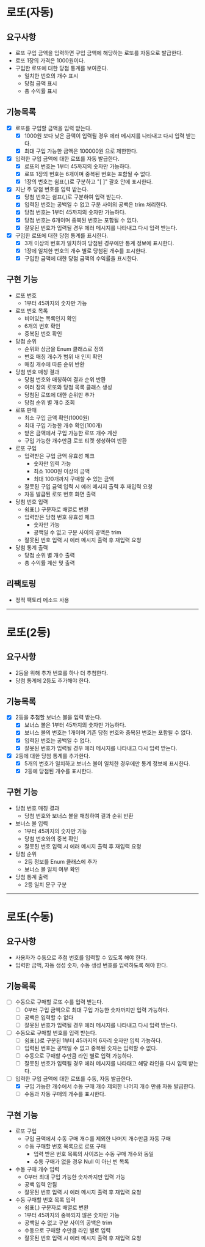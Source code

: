 # 로또(자동)
## 요구사항
* 로또 구입 금액을 입력하면 구입 금액에 해당하는 로또를 자동으로 발급한다.
* 로또 1장의 가격은 1000원이다.
* 구입한 로또에 대한 당첨 통계를 보여준다.
  * 일치한 번호의 개수 표시
  * 당첨 금액 표시
  * 총 수익률 표시

## 기능목록
- [x] 로또를 구입할 금액을 입력 받는다.
  - [x] 1000원 보다 낮은 금액이 입력될 경우 에러 메시지를 나타내고 다시 입력 받는다.
  - [x] 최대 구입 가능한 금액은 100000원 으로 제한한다.
- [x] 입력한 구입 금액에 대한 로또를 자동 발급한다.
  - [x] 로또의 번호는 1부터 45까지의 숫자만 가능하다.
  - [x] 로또 1장의 번호는 6개이며 중복된 번호는 포함될 수 없다.
  - [x] 1장의 번호는 쉼표(,)로 구분하고 "[ ]" 괄호 안에 표시한다.
- [x] 지난 주 당첨 번호를 입력 받는다.
  - [x] 당첨 번호는 쉼표(,)로 구분하여 입력 받는다.
  - [x] 입력된 번호는 공백일 수 없고 구분 사이의 공백은 trim 처리한다.
  - [x] 당첨 번호는 1부터 45까지의 숫자만 가능하다.
  - [x] 당첨 번호는 6개이며 중복된 번호는 포함될 수 없다.
  - [x] 잘못된 번호가 입력될 경우 에러 메시지를 나타내고 다시 입력 받는다. 
- [x] 구입한 로또에 대한 당첨 통계를 표시한다.
  - [x] 3개 이상의 번호가 일치하여 당첨된 경우에만 통계 정보에 표시한다.
  - [x] 1장에 일치한 번호의 개수 별로 당첨된 개수를 표시한다.
  - [x] 구입한 금액에 대한 당첨 금액의 수익률을 표시한다.

## 구현 기능
* 로또 번호
  * 1부터 45까지의 숫자만 가능
* 로또 번호 목록
  * 비어있는 목록인지 확인
  * 6개의 번호 확인
  * 중복된 번호 확인
* 당첨 순위
  * 순위와 상금을 Enum 클래스로 정의
  * 번호 매칭 개수가 범위 내 인지 확인
  * 매칭 개수에 따른 순위 반환
* 당첨 번호 매칭 결과
  * 당첨 번호와 매칭하여 결과 순위 반환
  * 여러 장의 로또와 당첨 목록 클래스 생성
  * 당첨된 로또에 대한 순위만 추가
  * 당첨 순위 별 개수 조회
* 로또 판매
  * 최소 구입 금액 확인(1000원)
  * 최대 구입 가능한 개수 확인(100개)
  * 받은 금액에서 구입 가능한 로또 개수 계산
  * 구입 가능한 개수만큼 로또 티켓 생성하여 반환
* 로또 구입
  * 입력받은 구입 금액 유효성 체크
    * 숫자만 입력 가능
    * 최소 1000원 이상의 금액
    * 최대 100개까지 구매할 수 있는 금액
  * 잘못된 구입 금액 입력 시 에러 메시지 출력 후 재입력 요청
  * 자동 발급된 로또 번호 화면 출력
* 당첨 번호 입력
  * 쉼표(,) 구분자로 배열로 변환
  * 입력받은 당첨 번호 유효성 체크
    * 숫자만 가능
    * 공백일 수 없고 구분 사이의 공백은 trim
  * 잘못된 번호 입력 시 에러 메시지 출력 후 재입력 요청
* 당첨 통계 출력
  * 당첨 순위 별 개수 출력
  * 총 수익률 계산 및 출력

## 리팩토링
* 정적 팩토리 메소드 사용

---
# 로또(2등)
## 요구사항
* 2등을 위해 추가 번호를 하나 더 추첨한다.
* 당첨 통계에 2등도 추가해야 한다.

## 기능목록
- [x] 2등을 추첨할 보너스 볼을 입력 받는다.
  - [x] 보너스 볼은 1부터 45까지의 숫자만 가능하다.
  - [x] 보너스 볼의 번호는 1개이며 기존 당첨 번호와 중복된 번호는 포함될 수 없다.
  - [x] 입력된 번호는 공백일 수 없다.
  - [x] 잘못된 번호가 입력될 경우 에러 메시지를 나타내고 다시 입력 받는다.
- [x] 2등에 대한 당첨 통계를 추가한다.
  - [x] 5개의 번호가 일치하고 보너스 볼이 일치한 경우에만 통계 정보에 표시한다.
  - [x] 2등에 당첨된 개수를 표시한다.

## 구현 기능
* 당첨 번호 매칭 결과
  * 당첨 번호와 보너스 볼을 매칭하여 결과 순위 반환
* 보너스 볼 입력
  * 1부터 45까지의 숫자만 가능
  * 당첨 번호와의 중복 확인
  * 잘못된 번호 입력 시 에러 메시지 출력 후 재입력 요청
* 당첨 순위
  * 2등 정보를 Enum 클래스에 추가
  * 보너스 볼 일치 여부 확인
* 당첨 통계 출력
  * 2등 일치 문구 구분

---
# 로또(수동)
## 요구사항
* 사용자가 수동으로 추첨 번호를 입력할 수 있도록 해야 한다.
* 입력한 금액, 자동 생성 숫자, 수동 생성 번호를 입력하도록 해야 한다.

## 기능목록
- [ ] 수동으로 구매할 로또 수를 입력 받는다.
  - [ ] 0부터 구입 금액으로 최대 구입 가능한 숫자까지만 입력 가능하다.
  - [ ] 공백은 입력할 수 없다
  - [ ] 잘못된 번호가 입력될 경우 에러 메시지를 나타내고 다시 입력 받는다.
- [ ] 수동으로 구매할 번호를 입력 받는다.
  - [ ] 쉼표(,)로 구분된 1부터 45까지의 6자리 숫자만 입력 가능하다.
  - [ ] 입력된 번호는 공백일 수 없고 중복된 숫자는 입력할 수 없다.
  - [ ] 수동으로 구매할 수만큼 라인 별로 입력 가능하다.
  - [ ] 잘못된 번호가 입력될 경우 에러 메시지를 나타태고 해당 라인을 다시 입력 받는다.
- [ ] 입력한 구입 금액에 대한 로또를 수동, 자동 발급한다.
  - [x] 구입 가능한 개수에서 수동 구매 개수 제외한 나머지 개수 만큼 자동 발급한다.
  - [ ] 수동과 자동 구매의 개수를 표시한다.

## 구현 기능
* 로또 구입
  * 구입 금액에서 수동 구매 개수를 제외한 나머지 개수만큼 자동 구매
  * 수동 구매할 번호 목록으로 로또 구매
    * 입력 받은 번호 목록의 사이즈는 수동 구매 개수와 동일
    * 수동 구매가 없을 경우 Null 이 아닌 빈 목록
* 수동 구매 개수 입력
  * 0부터 최대 구입 가능한 숫자까지만 입력 가능
  * 공백 입력 안됨
  * 잘못된 번호 입력 시 에러 메시지 출력 후 재입력 요청
* 수동 구매할 번호 목록 입력
  * 쉼표(,) 구분자로 배열로 변환
  * 1부터 45까지의 중복되지 않은 숫자만 가능
  * 공백일 수 없고 구분 사이의 공백은 trim
  * 수동으로 구매할 수만큼 라인 별로 입력
  * 잘못된 번호 입력 시 에러 메시지 출력 후 재입력 요청